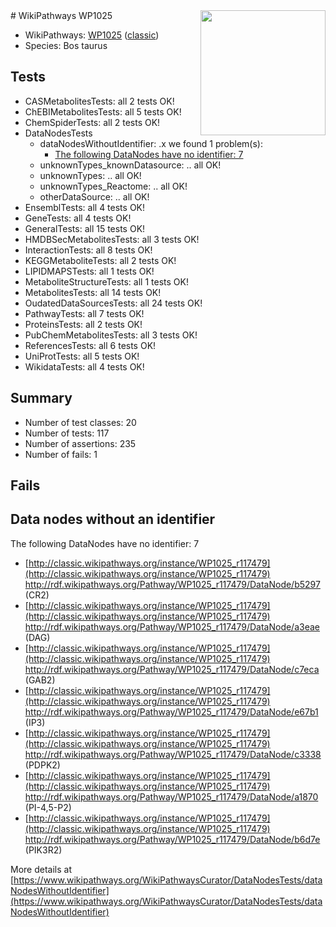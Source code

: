 <img style="float: right; width: 200px" src="https://upload.wikimedia.org/wikipedia/commons/thumb/8/83/Wplogo_with_text_500.png/640px-Wplogo_with_text_500.png" />
# WikiPathways WP1025

* WikiPathways: [WP1025](https://wikipathways.org/pathways/WP1025) ([classic](https://classic.wikipathways.org/instance/WP1025))
* Species: Bos taurus
## Tests
* CASMetabolitesTests: all 2 tests OK!
* ChEBIMetabolitesTests: all 5 tests OK!
* ChemSpiderTests: all 2 tests OK!
* DataNodesTests
    * dataNodesWithoutIdentifier: .x we found 1 problem(s):
        * [The following DataNodes have no identifier: 7](#d2d32fa6)
    * unknownTypes_knownDatasource: .. all OK!
    * unknownTypes: .. all OK!
    * unknownTypes_Reactome: .. all OK!
    * otherDataSource: .. all OK!
* EnsemblTests: all 4 tests OK!
* GeneTests: all 4 tests OK!
* GeneralTests: all 15 tests OK!
* HMDBSecMetabolitesTests: all 3 tests OK!
* InteractionTests: all 8 tests OK!
* KEGGMetaboliteTests: all 2 tests OK!
* LIPIDMAPSTests: all 1 tests OK!
* MetaboliteStructureTests: all 1 tests OK!
* MetabolitesTests: all 14 tests OK!
* OudatedDataSourcesTests: all 24 tests OK!
* PathwayTests: all 7 tests OK!
* ProteinsTests: all 2 tests OK!
* PubChemMetabolitesTests: all 3 tests OK!
* ReferencesTests: all 6 tests OK!
* UniProtTests: all 5 tests OK!
* WikidataTests: all 4 tests OK!


## Summary

* Number of test classes: 20
* Number of tests: 117
* Number of assertions: 235
* Number of fails: 1

## Fails

<a name="d2d32fa6" />

## Data nodes without an identifier

The following DataNodes have no identifier: 7

* [http://classic.wikipathways.org/instance/WP1025_r117479](http://classic.wikipathways.org/instance/WP1025_r117479) http://rdf.wikipathways.org/Pathway/WP1025_r117479/DataNode/b5297 (CR2)
* [http://classic.wikipathways.org/instance/WP1025_r117479](http://classic.wikipathways.org/instance/WP1025_r117479) http://rdf.wikipathways.org/Pathway/WP1025_r117479/DataNode/a3eae (DAG)
* [http://classic.wikipathways.org/instance/WP1025_r117479](http://classic.wikipathways.org/instance/WP1025_r117479) http://rdf.wikipathways.org/Pathway/WP1025_r117479/DataNode/c7eca (GAB2)
* [http://classic.wikipathways.org/instance/WP1025_r117479](http://classic.wikipathways.org/instance/WP1025_r117479) http://rdf.wikipathways.org/Pathway/WP1025_r117479/DataNode/e67b1 (IP3)
* [http://classic.wikipathways.org/instance/WP1025_r117479](http://classic.wikipathways.org/instance/WP1025_r117479) http://rdf.wikipathways.org/Pathway/WP1025_r117479/DataNode/c3338 (PDPK2)
* [http://classic.wikipathways.org/instance/WP1025_r117479](http://classic.wikipathways.org/instance/WP1025_r117479) http://rdf.wikipathways.org/Pathway/WP1025_r117479/DataNode/a1870 (PI-4,5-P2)
* [http://classic.wikipathways.org/instance/WP1025_r117479](http://classic.wikipathways.org/instance/WP1025_r117479) http://rdf.wikipathways.org/Pathway/WP1025_r117479/DataNode/b6d7e (PIK3R2)


More details at [https://www.wikipathways.org/WikiPathwaysCurator/DataNodesTests/dataNodesWithoutIdentifier](https://www.wikipathways.org/WikiPathwaysCurator/DataNodesTests/dataNodesWithoutIdentifier)

